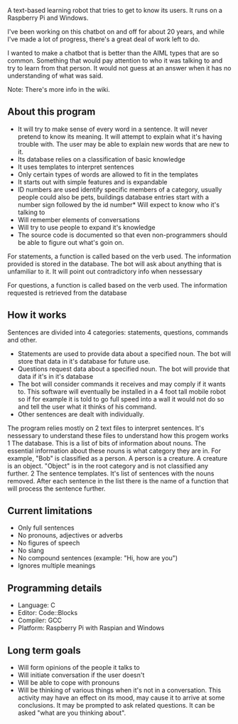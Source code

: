 A text-based learning robot that tries to get to know its users. It runs on a Raspberry Pi and Windows.

I've been working on this chatbot on and off for about 20 years, and while I've made a lot of progress, there's a great deal of work left to do.

I wanted to make a chatbot that is better than the AIML types that are so common. Something that would pay attention to who it was talking to and try to learn from that person. It would not guess at an answer when it has no understanding of what was said.

Note: There's more info in the wiki.

## About this program
* It will try to make sense of every word in a sentence. It will never pretend to know its meaning. It will attempt to explain what it's having trouble with. The user may be able to explain new words that are new to it.
* Its database relies on a classification of basic knowledge
* It uses templates to interpret sentences
* Only certain types of words are allowed to fit in the templates
* It starts out with simple features and is expandable
* ID numbers are used identify specific members of a category, usually people could also be pets, buildings database entries start with a number sign followed by the id number* Will expect to know who it's talking to
* Will remember elements of conversations
* Will try to use people to expand it's knowledge
* The source code is documented so that even non-programmers should be able to figure out what's goin on.

For statements, a function is called based on the verb used. The information provided is stored in the database. The bot will ask about anything that is unfamiliar to it. It will point out contradictory info when nessessary

For questions, a function is called based on the verb used. The information requested is retrieved from the database

## How it works

Sentences are divided into 4 categories: statements, questions, commands and other.
* Statements are used to provide data about a specified noun. The bot will store that data in it's database for future use.
* Questions request data about a specified noun. The bot will provide that data if it's in it's database
* The bot will consider commands it receives and may comply if it wants to. This software will eventually be installed in a 4 foot tall mobile robot so if for example it is told to go full speed into a wall it would not do so and tell the user what it thinks of his command.
* Other sentences are dealt with individually.


The program relies mostly on 2 text files to interpret sentences. It's nessessary to understand these files to understand how this progem works
1 The database. This is a list of bits of information about nouns. The essential information about these nouns is what category they are in. For example, "Bob" is classified as a person. A person is a creature. A creature is an object. "Object" is in the root category and is not classified any further.
2 The sentence templates. It's list of sentences with the nouns removed. After each sentence in the list there is the name of a function that will process the sentence further.


## Current limitations
* Only full sentences
* No pronouns, adjectives or adverbs
* No figures of speech
* No slang
* No compound sentences (example: "Hi, how are you")
* Ignores multiple meanings 

## Programming details
* Language: C
* Editor: Code::Blocks
* Compiler: GCC
* Platform: Raspberry Pi with Raspian and Windows

## Long term goals
* Will form opinions of the people it talks to
* Will initiate conversation if the user doesn't
* Will be able to cope with pronouns
* Will be thinking of various things when it's not in a conversation. This activity may have an effect on its mood, may cause it to arrive at some conclusions. It may be prompted to ask related questions. It can be asked "what are you thinking about".

